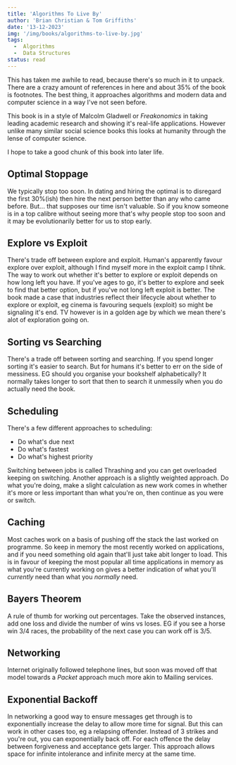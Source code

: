```yaml
---
title: 'Algorithms To Live By'
author: 'Brian Christian & Tom Griffiths'
date: '13-12-2023'
img: '/img/books/algorithms-to-live-by.jpg'
tags:
  -  Algorithms
  -  Data Structures
status: read
---
```


This has taken me awhile to read, because there's so much in it to unpack. There are a crazy amount of references in here and about 35% of the book is footnotes. The best thing, it approaches algorithms and modern data and computer science in a way I've not seen before.

This book is in a style of Malcolm Gladwell or *Freakonomics* in taking leading academic research and showing it's real-life applications. However unlike many similar social science books this looks at humanity through the lense of computer science.

I hope to take a good chunk of this book into later life.

## Optimal Stoppage

We typically stop too soon. In dating and hiring the optimal is to disregard the first 30%(ish) then hire the next person better than any who came before. But... that supposes our time isn't valuable. So if you know someone is in a top calibre without seeing more that's why people stop too soon and it may be evolutionarily better for us to stop early.

## Explore vs Exploit

There's trade off between explore and exploit. Human's apparently favour explore over exploit, although I find myself more in the exploit camp I tihnk. The way to work out whether it's better to explore or exploit depends on how long left you have. If you've ages to go, it's better to explore and seek to find that better option, but if you've not long left exploit is better. The book made a case that industries reflect their lifecycle about whether to explore or exploit, eg cinema is favouring sequels (exploit) so might be signaling it's end. TV however is in a golden age by which we mean there's alot of exploration going on.

## Sorting vs Searching

There's a trade off between sorting and searching. If you spend longer sorting it's easier to search. But for humans it's better to err on the side of messiness. EG should you organise your bookshelf alphabetically? It normally takes longer to sort that then to search it unmessily when you do actually need the book.

## Scheduling

There's a few different approaches to scheduling:
* Do what's due next
* Do what's fastest
* Do what's highest priority

Switching between jobs is called Thrashing and you can get overloaded keeping on switching. Another approach is a slightly weighted approach. Do what you're doing, make a slight calculation as new work comes in whether it's more or less important than what you're on, then continue as you were or switch.

## Caching

Most caches work on a basis of pushing off the stack the last worked on programme. So keep in memory the most recently worked on applications, and if you need something old again that'll just take abit longer to load. This is in favour of keeping the most popular all time applications in memory as what you're currently working on gives a better indication of what you'll *currently* need than what you *normally* need.


## Bayers Theorem

A rule of thumb for working out percentages. Take the observed instances, add one loss and divide the number of wins vs loses. EG if you see a horse win 3/4 races, the probability of the next case you can work off is 3/5.

## Networking

Internet originally followed telephone lines, but soon was moved off that model towards a *Packet* approach much more akin to Mailing services.

## Exponential Backoff

In networking a good way to ensure messages get through is to exponentially increase the delay to allow more time for signal. But this can work in other cases too, eg a relapsing offender. Instead of 3 strikes and you're out, you can exponentially back off. For each offence the delay between forgiveness and acceptance gets larger. This approach allows space for infinite intolerance and infinite mercy at the same time.
